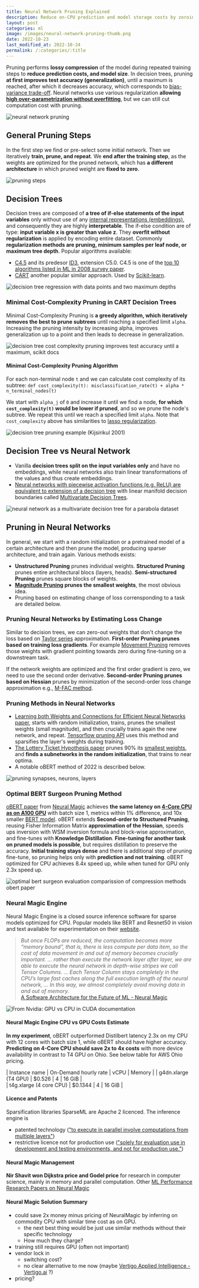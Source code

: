 ```yaml
---
title: Neural Network Pruning Explained
description: Reduce on-CPU prediction and model storage costs by zeroing-out weights while minimally increasing the loss.
layout: post
categories: ml
image: /images/neural-network-pruning-thumb.png
date: 2022-10-23
last_modified_at: 2022-10-24
permalink: /:categories/:title
---
```


Pruning performs **lossy compression** of the model during repeated training steps to **reduce prediction costs, and model size**.
In decision trees, pruning **at first improves test accuracy (generalization)**, until a maximum is reached, after which it decreases accuracy, which corresponds to [bias-variance trade-off](/ml/double-descent-contrary-to-bias-variance-trade-off).
Neural networks use various regularization **allowing [high over-parametrization without overfitting](/ml/double-descent-contrary-to-bias-variance-trade-off)**, but we can still cut computation cost with pruning.


![neural network pruning](/images/neural-network-pruning-thumb.png)


## General Pruning Steps
In the first step we find or pre-select some initial network.
Then we iteratively **train, prune, and repeat**.
We **end after the training step**, as the weights are optimized for the pruned network, which has **a different architecture** in which pruned weight are **fixed to zero**.

![pruning steps](/images/pruning_steps__han_2015.png)

## Decision Trees
Decision trees are composed of **a tree of if-else statements of the input variables** only without use of any [internal representations (embeddings)](/ml/Embeddings-in-Machine-Learning-Explained), and consequently they are highly **interpretable**.
The if-else condition are of type: **input variable x is greater than value z**.
They **overfit without regularization** is applied by encoding entire dataset.
Commonly **regularization methods are pruning, minimum samples per leaf node, or maximum tree depth**.
Popular algorithms available:
- [C4.5](https://www.amazon.com/C4-5-Programs-Machine-Learning-Kaufmann/dp/1558602380) and its predesor [ID3](https://link.springer.com/content/pdf/10.1007/BF00116251.pdf), extension C5.0. C4.5 is one of the [top 10 algorithms listed in ML in 2008 survey paper](http://www.cs.umd.edu/~samir/498/10Algorithms-08.pdf).
- [CART](https://www.amazon.com/Classification-Regression-Wadsworth-Statistics-Probability/dp/0412048418/) another popular similar approach. Used by [Scikit-learn](https://scikit-learn.org/stable/modules/tree.html#classification).

[//]: # (![decision tree Iris dataset, Scikit documentation]&#40;/images/decision_tree_iris_dataset__scikit_docs.png&#41;)
![decision tree regression with data points and two maximum depths](/images/decision_tree_regression_with_data_points_and_two_maximum_depths.png)


### Minimal Cost-Complexity Pruning in CART Decision Trees
Minimal Cost-Complexity Pruning is **a greedy algorithm, which iteratively removes the best to prune subtrees** until reaching a specified limit `alpha`.
Increasing the pruning intensity by increasing alpha, improves generalization up to a point and then leads to decrease in generalization.

![decision tree cost complexity pruning improves test accuracy until a maximum, scikit docs](/images/decision_tree_cost_complexity_pruning__improves_test_accuracy_until_a_maximum__scikit_docs.png) 

#### Minimal Cost-Complexity Pruning Algorithm
For each non-terminal node `t` and we can calculate cost complexity of its subtree:
`def cost_complexity(t): misclassification_rate(t) + alpha * n_terminal_nodes(t)`

We start with `alpha_j` of `0` and increase it until we find a node, **for which `cost_complexity(t)` would be lower if pruned**, and so we prune the node's subtree.
We repeat this until we reach a specified limit `alpha`.
Note that `cost_complexity` above has similarities to [lasso regularization](https://en.wikipedia.org/wiki/Lasso_(statistics)).

![decision tree pruning example (Kijsirikul 2001)](/images/decision_tree_pruning__kijsirikul_2001.png)


## Decision Tree vs Neural Network
- Vanilla **decision trees split on the input variables only** and have no embeddings, while neural networks also train linear transformations of the values and thus create embeddings.
- [Neural networks with piecewise activation functions (e.g. ReLU) are equivalent to extension of a decision tree](https://arxiv.org/pdf/2210.05189.pdf) with linear manifold decision boundaries called [Multivariate Decision Trees](https://link.springer.com/content/pdf/10.1023/A:1022607123649.pdf).

![neural network as a multivariate decision tree for a parabola dataset](/images/neural_networks_are_decision_trees__aytekin_2022.png)


## Pruning in Neural Networks
In general, we start with a random initialization or a pretrained model of a certain architecture and then prune the model, producing sparser architecture, and train again. Various methods exists:
- **Unstructured Pruning** prunes individual weights. **Structured Pruning** prunes entire architectural blocs (layers, heads). **Semi-structured Pruning** prunes square blocks of weights.
- **[Magnitude Pruning](https://arxiv.org/pdf/1506.02626.pdf) prunes the smallest weights**, the most obvious idea.
- Pruning based on estimating change of loss corrensponding to a task are detailed below.

### Pruning Neural Networks by Estimating Loss Change
Similar to decision trees, we can zero-out weights that don't change the loss based on [Taylor series](https://en.wikipedia.org/wiki/Taylor_series) approximation.
**First-order Pruning prunes based on training loss gradients**.
For example [Movement Pruning](https://arxiv.org/pdf/2005.07683.pdf) removes those weights with gradient pointing towards zero during fine-tuning on a downstream task.

If the network weights are optimized and the first order gradient is zero, we need to use the second order derivative.
**Second-order Pruning prunes based on Hessian** prunes by minimization of the second-order loss change approximation e.g., [M-FAC method](https://arxiv.org/pdf/2107.03356.pdf). 

### Pruning Methods in Neural Networks
- [Learning both Weights and Connections for Efficient Neural Networks paper](https://arxiv.org/pdf/1506.02626.pdf), starts with random initialization, trains, prunes the smallest weights (small magnitude), and then crucially trains again the new network, and repeat. [Tensorflow pruning API](https://blog.tensorflow.org/2019/05/tf-model-optimization-toolkit-pruning-API.html) uses this method and sparsifies the layer's weights during training.
- [The Lottery Ticket Hypothesis paper](https://arxiv.org/pdf/1803.03635.pdf) prunes 90% its [smallest weights](https://arxiv.org/pdf/1506.02626.pdf), and **finds a subnetworks in the random initialization**, that trains to near optima.
- A notable oBERT method of 2022 is described below.


![pruning synapses, neurons, layers](/images/pruning_both_synapses_and_neuron_nodes_han_2015.png)


### Optimal BERT Surgeon Pruning Method
[oBERT paper](https://arxiv.org/pdf/2203.07259.pdf) from [Neural Magic](https://neuralmagic.com/blog/obert/) achieves **the same latency on [4-Core CPU as on A100 GPU](https://neuralmagic.com/wp-content/uploads/2022/09/Conference-Slides-Graphs-18.png)** with batch size 1, metrics within 1% difference, and 10x smaller [BERT model](/ml/transformers-self-attention-mechanism-simplified).
oBERT extends **Second-order to Structured Pruning**, reusing Fisher Information Matrix **approximation of the Hessian**, speeds ups inversion with WSM inversion formula and block-wise approximation, and fine-tunes with **Knowledge Distillation**.
**Fine-tuning for another task on pruned models is possible**, but requires distillation to preserve the accuracy.
**Initial training stays dense** and there is additional step of pruning fine-tune, so pruning helps only with **prediction and not training**.
oBERT optimized for CPU achieves 8.4x speed up, while when tuned for GPU only 2.3x speed up.

![optimal bert surgeon evaluation  comparission of compression methods  obert paper](/images/optimal-bert-surgeon-evaluation--comparission-of-compression-methods--obert-paper.png)


### Neural Magic Engine
Neural Magic Engine is a closed source inference software for sparse models optimized for CPU.
Popular models like BERT and Resnet50 in vision and text available for experimentation on their [website](https://sparsezoo.neuralmagic.com/).

<blockquote class="blockquote text-right">
  <i class="mb-0">
    But once FLOPs are reduced, the computation becomes more “memory bound”, that is, there is less compute per data item, so the cost of data movement in and out of memory becomes crucially important. ...
    rather than execute the network layer after layer, we are able to execute the neural network in depth-wise stripes we call Tensor Columns. ... Each Tensor Column stays completely in the CPU’s large fast caches along the full execution length of the neural network, ... In this way, we almost completely avoid moving data in and out of memory.
  </i>
  <footer class="blockquote-footer">
	  <a href="https://neuralmagic.com/technology/">A Software Architecture for the Future of ML - Neural Magic</a>
  </footer>
</blockquote>

![From Nvidia: GPU vs CPU in CUDA documentation](/images/sru-cpu-vs-gpu.png)



#### Neural Magic Engine CPU vs GPU Costs Estimate
**In my experiment**, oBERT outperformed Distilbert latency 2.3x on my CPU with 12 cores with batch size 1, while oBERT should have higher accuracy.
**Predicting on 4-Core CPU should save 2x to 4x costs** with more device availability in contrast to T4 GPU on Ohio.
See below table for AWS Ohio pricing.

| Instance name | On-Demand hourly rate | vCPU  |  Memory  | 
| g4dn.xlarge (T4 GPU)  |   $0.526  |   4  |   16 GiB  |   
| t4g.xlarge  (4 core CPU) |   $0.1344  |   4  |   16 GiB  |  


#### Licence and Patents
Sparsification libraries SparseML are Apache 2 licenced.
The inference engine is
- patented technology (["to execute in parallel involve computations from multiple layers"](https://patents.justia.com/assignee/neuralmagic-inc))
- restrictive licence not for production use (["solely for evaluation  use in development and testing environments, and not for production use."](https://github.com/neuralmagic/deepsparse/blob/main/LICENSE-NEURALMAGIC))


#### Neural Magic Management
**Nir Shavit won Dijkstra price and Godel price** for research in computer science, mainly in memory and parallel computation.
Other [ML Performance Research Papers on Neural Magic](https://neuralmagic.com/resources/technical-papers/)


#### Neural Magic Solution Summary
- could save 2x money minus pricing of NeuralMagic by inferring on commodity CPU with similar time cost as on GPU.
  - the next best thing would be just use similar methods without their specific technology
  - How much they charge?
- training still requires GPU (often not important)
- vendor lock in
  - switching cost?
  - no clear alternative to me now (maybe [Vertigo Applied Intelligence - Vertigo.ai](https://vertigo.ai/) ?)
- pricing?
